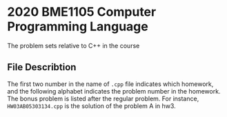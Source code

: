# 2020 BME1105 Computer Programming Language
The problem sets relative to C++ in the course

## File Describtion
The first two number in the name of `.cpp` file indicates which homework, and the following alphabet indicates the problem number in the homework. The bonus problem is listed after the regular problem. For instance, `HW03AB05303134.cpp` is the solution of the problem A in hw3.
